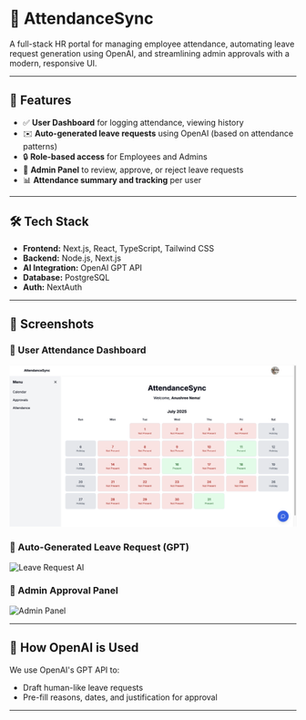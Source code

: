 # 🧠 AttendanceSync

A full-stack HR portal for managing employee attendance, automating leave request generation using OpenAI, and streamlining admin approvals with a modern, responsive UI.

---

## 🚀 Features

- ✅ **User Dashboard** for logging attendance, viewing history
- ✉️ **Auto-generated leave requests** using OpenAI (based on attendance patterns)
- 🔒 **Role-based access** for Employees and Admins
- 🧾 **Admin Panel** to review, approve, or reject leave requests
- 📊 **Attendance summary and tracking** per user

---

## 🛠️ Tech Stack

- **Frontend:** Next.js, React, TypeScript, Tailwind CSS
- **Backend:** Node.js, Next.js
- **AI Integration:** OpenAI GPT API
- **Database:** PostgreSQL
- **Auth:** NextAuth

---

## 📸 Screenshots

### 🔹 User Attendance Dashboard

![User Dashboard](./assets/main_dashboard.png)

### 🔹 Auto-Generated Leave Request (GPT)

![Leave Request AI](./screenshots/leave-request.png)

### 🔹 Admin Approval Panel

![Admin Panel](./screenshots/admin-panel.png)

---

## 🧠 How OpenAI is Used

We use OpenAI's GPT API to:

- Draft human-like leave requests
- Pre-fill reasons, dates, and justification for approval

---
